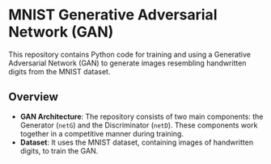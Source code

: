 # MNIST Generative Adversarial Network (GAN)

This repository contains Python code for training and using a Generative Adversarial Network (GAN) to generate images resembling handwritten digits from the MNIST dataset.

## Overview

- **GAN Architecture**: The repository consists of two main components: the Generator (`netG`) and the Discriminator (`netD`). These components work together in a competitive manner during training.
- **Dataset**: It uses the MNIST dataset, containing images of handwritten digits, to train the GAN.
